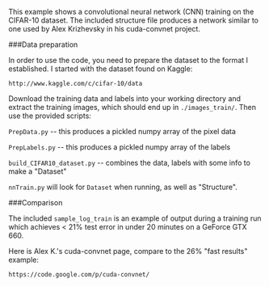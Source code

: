 This example shows a convolutional neural network (CNN) training on the CIFAR-10 dataset. The included structure file produces a network similar to one used by Alex Krizhevsky in his cuda-convnet project.

###Data preparation

In order to use the code, you need to prepare the dataset to the format I established.  I started with the dataset found on Kaggle:

	http://www.kaggle.com/c/cifar-10/data

Download the training data and labels into your working directory and extract the training images, which should end up in `./images_train/`.  Then use the provided scripts:  

`PrepData.py` -- this produces a pickled numpy array of the pixel data

`PrepLabels.py` -- this produces a pickled numpy array of the labels

`build_CIFAR10_dataset.py` -- combines the data, labels with some info to make a "Dataset"

`nnTrain.py` will look for `Dataset` when running, as well as "Structure".

###Comparison
	
The included `sample_log_train` is an example of output during a training run which achieves < 21% test error in under 20 minutes on a GeForce GTX 660.

Here is Alex K.'s cuda-convnet page, compare to the 26% "fast results" example:

	https://code.google.com/p/cuda-convnet/

